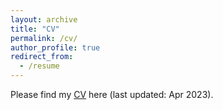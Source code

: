 ```yaml
---
layout: archive
title: "CV"
permalink: /cv/
author_profile: true
redirect_from:
  - /resume
---
```


Please find my [CV](https://nbviewer.org/github/LinChen-65/linchen/blob/6140ed7201cf7e544dc6246092509f732ac0c38d/files/Curriculum_Vitae_Lin_Chen.pdf) here (last updated: Apr 2023).
